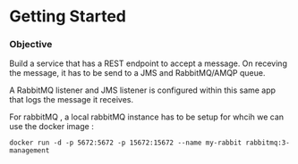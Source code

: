 # Getting Started

### Objective

Build a service that has a REST endpoint to accept a message. 
On receving the message, it has to be send to a JMS and RabbitMQ/AMQP queue.

A RabbitMQ listener and JMS listener is configured within this same app that
logs the message it receives.

For rabbitMQ , a local rabbitMQ instance has to be setup for whcih we can
use the docker image :

`docker run -d -p 5672:5672 -p 15672:15672 --name my-rabbit rabbitmq:3-management
`
